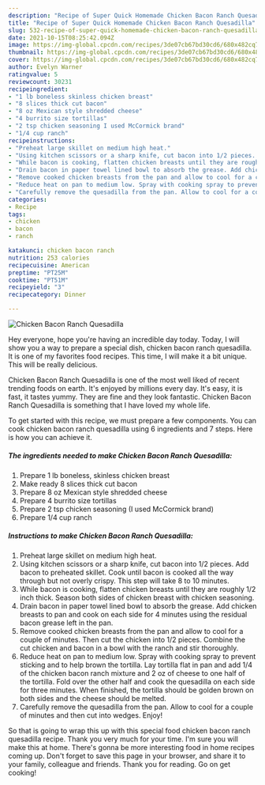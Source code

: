 ```yaml
---
description: "Recipe of Super Quick Homemade Chicken Bacon Ranch Quesadilla"
title: "Recipe of Super Quick Homemade Chicken Bacon Ranch Quesadilla"
slug: 532-recipe-of-super-quick-homemade-chicken-bacon-ranch-quesadilla
date: 2021-10-15T08:25:42.094Z
image: https://img-global.cpcdn.com/recipes/3de07cb67bd30cd6/680x482cq70/chicken-bacon-ranch-quesadilla-recipe-main-photo.jpg
thumbnail: https://img-global.cpcdn.com/recipes/3de07cb67bd30cd6/680x482cq70/chicken-bacon-ranch-quesadilla-recipe-main-photo.jpg
cover: https://img-global.cpcdn.com/recipes/3de07cb67bd30cd6/680x482cq70/chicken-bacon-ranch-quesadilla-recipe-main-photo.jpg
author: Evelyn Warner
ratingvalue: 5
reviewcount: 30231
recipeingredient:
- "1 lb boneless skinless chicken breast"
- "8 slices thick cut bacon"
- "8 oz Mexican style shredded cheese"
- "4 burrito size tortillas"
- "2 tsp chicken seasoning I used McCormick brand"
- "1/4 cup ranch"
recipeinstructions:
- "Preheat large skillet on medium high heat."
- "Using kitchen scissors or a sharp knife, cut bacon into 1/2 pieces. Add bacon to preheated skillet. Cook until bacon is cooked all the way through but not overly crispy. This step will take 8 to 10 minutes."
- "While bacon is cooking, flatten chicken breasts until they are roughly 1/2 inch thick. Season both sides of chicken breast with chicken seasoning."
- "Drain bacon in paper towel lined bowl to absorb the grease. Add chicken breasts to pan and cook on each side for 4 minutes using the residual bacon grease left in the pan."
- "Remove cooked chicken breasts from the pan and allow to cool for a couple of minutes. Then cut the chicken into 1/2 pieces. Combine the cut chicken and bacon in a bowl with the ranch and stir thoroughly."
- "Reduce heat on pan to medium low. Spray with cooking spray to prevent sticking and to help brown the tortilla. Lay tortilla flat in pan and add 1/4 of the chicken bacon ranch mixture and 2 oz of cheese to one half of the tortilla. Fold over the other half and cook the quesadilla on each side for three minutes. When finished, the tortilla should be golden brown on both sides and the cheese should be melted."
- "Carefully remove the quesadilla from the pan. Allow to cool for a couple of minutes and then cut into wedges. Enjoy!"
categories:
- Recipe
tags:
- chicken
- bacon
- ranch

katakunci: chicken bacon ranch 
nutrition: 253 calories
recipecuisine: American
preptime: "PT25M"
cooktime: "PT51M"
recipeyield: "3"
recipecategory: Dinner

---
```



![Chicken Bacon Ranch Quesadilla](https://img-global.cpcdn.com/recipes/3de07cb67bd30cd6/680x482cq70/chicken-bacon-ranch-quesadilla-recipe-main-photo.jpg)

Hey everyone, hope you're having an incredible day today. Today, I will show you a way to prepare a special dish, chicken bacon ranch quesadilla. It is one of my favorites food recipes. This time, I will make it a bit unique. This will be really delicious.



Chicken Bacon Ranch Quesadilla is one of the most well liked of recent trending foods on earth. It's enjoyed by millions every day. It's easy, it is fast, it tastes yummy. They are fine and they look fantastic. Chicken Bacon Ranch Quesadilla is something that I have loved my whole life.


To get started with this recipe, we must prepare a few components. You can cook chicken bacon ranch quesadilla using 6 ingredients and 7 steps. Here is how you can achieve it.

<!--inarticleads1-->

##### The ingredients needed to make Chicken Bacon Ranch Quesadilla:

1. Prepare 1 lb boneless, skinless chicken breast
1. Make ready 8 slices thick cut bacon
1. Prepare 8 oz Mexican style shredded cheese
1. Prepare 4 burrito size tortillas
1. Prepare 2 tsp chicken seasoning (I used McCormick brand)
1. Prepare 1/4 cup ranch




<!--inarticleads2-->

##### Instructions to make Chicken Bacon Ranch Quesadilla:

1. Preheat large skillet on medium high heat.
1. Using kitchen scissors or a sharp knife, cut bacon into 1/2 pieces. Add bacon to preheated skillet. Cook until bacon is cooked all the way through but not overly crispy. This step will take 8 to 10 minutes.
1. While bacon is cooking, flatten chicken breasts until they are roughly 1/2 inch thick. Season both sides of chicken breast with chicken seasoning.
1. Drain bacon in paper towel lined bowl to absorb the grease. Add chicken breasts to pan and cook on each side for 4 minutes using the residual bacon grease left in the pan.
1. Remove cooked chicken breasts from the pan and allow to cool for a couple of minutes. Then cut the chicken into 1/2 pieces. Combine the cut chicken and bacon in a bowl with the ranch and stir thoroughly.
1. Reduce heat on pan to medium low. Spray with cooking spray to prevent sticking and to help brown the tortilla. Lay tortilla flat in pan and add 1/4 of the chicken bacon ranch mixture and 2 oz of cheese to one half of the tortilla. Fold over the other half and cook the quesadilla on each side for three minutes. When finished, the tortilla should be golden brown on both sides and the cheese should be melted.
1. Carefully remove the quesadilla from the pan. Allow to cool for a couple of minutes and then cut into wedges. Enjoy!




So that is going to wrap this up with this special food chicken bacon ranch quesadilla recipe. Thank you very much for your time. I'm sure you will make this at home. There's gonna be more interesting food in home recipes coming up. Don't forget to save this page in your browser, and share it to your family, colleague and friends. Thank you for reading. Go on get cooking!
